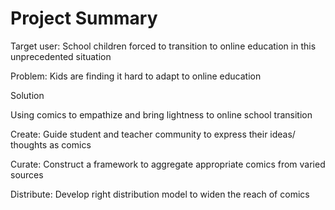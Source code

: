 # Project Summary

Target user: School children forced to transition to online education in this unprecedented situation

Problem: Kids are finding it hard to adapt to online education

Solution

Using comics to empathize and bring lightness to online school transition

Create: Guide student and teacher community to express their ideas/ thoughts as comics

Curate: Construct a framework to aggregate appropriate comics from varied sources

Distribute: Develop right distribution model to widen the reach of comics
